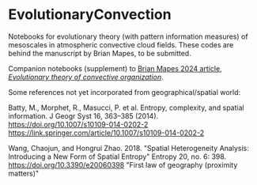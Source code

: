 # EvolutionaryConvection
Notebooks for evolutionary theory (with pattern information measures) of mesoscales in atmospheric convective cloud fields. These codes are behind the manuscript by Brian Mapes, to be submitted. 

Companion notebooks (supplement) to [Brian Mapes 2024 article, *Evolutionary theory of convective organization*](). 






Some references not yet incorporated from geographical/spatial world: 

Batty, M., Morphet, R., Masucci, P. et al. Entropy, complexity, and spatial information. J Geogr Syst 16, 363–385 (2014). https://doi.org/10.1007/s10109-014-0202-2
https://link.springer.com/article/10.1007/s10109-014-0202-2

Wang, Chaojun, and Hongrui Zhao. 2018. "Spatial Heterogeneity Analysis: Introducing a New Form of Spatial Entropy" Entropy 20, no. 6: 398. https://doi.org/10.3390/e20060398 
"First law of geography (proximity matters)"
